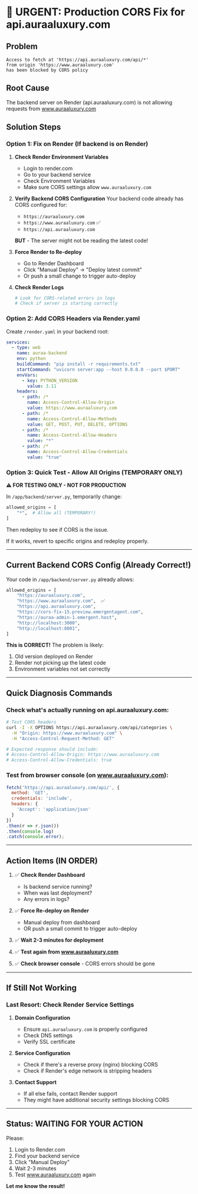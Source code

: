 # 🚨 URGENT: Production CORS Fix for api.auraaluxury.com

## Problem
```
Access to fetch at 'https://api.auraaluxury.com/api/*' 
from origin 'https://www.auraaluxury.com' 
has been blocked by CORS policy
```

## Root Cause
The backend server on Render (api.auraaluxury.com) is not allowing requests from www.auraaluxury.com

## Solution Steps

### Option 1: Fix on Render (If backend is on Render)

1. **Check Render Environment Variables**
   - Login to render.com
   - Go to your backend service
   - Check Environment Variables
   - Make sure CORS settings allow `www.auraaluxury.com`

2. **Verify Backend CORS Configuration**
   Your backend code already has CORS configured for:
   - `https://auraaluxury.com`
   - `https://www.auraaluxury.com` ✅
   - `https://api.auraaluxury.com`
   
   **BUT** - The server might not be reading the latest code!

3. **Force Render to Re-deploy**
   - Go to Render Dashboard
   - Click "Manual Deploy" → "Deploy latest commit"
   - Or push a small change to trigger auto-deploy

4. **Check Render Logs**
   ```bash
   # Look for CORS-related errors in logs
   # Check if server is starting correctly
   ```

### Option 2: Add CORS Headers via Render.yaml

Create `/render.yaml` in your backend root:

```yaml
services:
  - type: web
    name: auraa-backend
    env: python
    buildCommand: "pip install -r requirements.txt"
    startCommand: "uvicorn server:app --host 0.0.0.0 --port $PORT"
    envVars:
      - key: PYTHON_VERSION
        value: 3.11
    headers:
      - path: /*
        name: Access-Control-Allow-Origin
        value: https://www.auraaluxury.com
      - path: /*
        name: Access-Control-Allow-Methods
        value: GET, POST, PUT, DELETE, OPTIONS
      - path: /*
        name: Access-Control-Allow-Headers
        value: "*"
      - path: /*
        name: Access-Control-Allow-Credentials
        value: "true"
```

### Option 3: Quick Test - Allow All Origins (TEMPORARY ONLY)

**⚠️ FOR TESTING ONLY - NOT FOR PRODUCTION**

In `/app/backend/server.py`, temporarily change:

```python
allowed_origins = [
    "*",  # Allow all (TEMPORARY!)
]
```

Then redeploy to see if CORS is the issue.

If it works, revert to specific origins and redeploy properly.

---

## Current Backend CORS Config (Already Correct!)

Your code in `/app/backend/server.py` already allows:

```python
allowed_origins = [
    "https://auraaluxury.com",
    "https://www.auraaluxury.com",  ✅
    "https://api.auraaluxury.com",
    "https://cors-fix-15.preview.emergentagent.com",
    "https://auraa-admin-1.emergent.host",
    "http://localhost:3000",
    "http://localhost:8001",
]
```

**This is CORRECT!** The problem is likely:
1. Old version deployed on Render
2. Render not picking up the latest code
3. Environment variables not set correctly

---

## Quick Diagnosis Commands

### Check what's actually running on api.auraaluxury.com:

```bash
# Test CORS headers
curl -I -X OPTIONS https://api.auraaluxury.com/api/categories \
  -H "Origin: https://www.auraaluxury.com" \
  -H "Access-Control-Request-Method: GET"

# Expected response should include:
# Access-Control-Allow-Origin: https://www.auraaluxury.com
# Access-Control-Allow-Credentials: true
```

### Test from browser console (on www.auraaluxury.com):

```javascript
fetch('https://api.auraaluxury.com/api/', {
  method: 'GET',
  credentials: 'include',
  headers: {
    'Accept': 'application/json'
  }
})
.then(r => r.json())
.then(console.log)
.catch(console.error);
```

---

## Action Items (IN ORDER)

1. ✅ **Check Render Dashboard**
   - Is backend service running?
   - When was last deployment?
   - Any errors in logs?

2. ✅ **Force Re-deploy on Render**
   - Manual deploy from dashboard
   - OR push a small commit to trigger auto-deploy

3. ✅ **Wait 2-3 minutes for deployment**

4. ✅ **Test again from www.auraaluxury.com**

5. ✅ **Check browser console** - CORS errors should be gone

---

## If Still Not Working

### Last Resort: Check Render Service Settings

1. **Domain Configuration**
   - Ensure `api.auraaluxury.com` is properly configured
   - Check DNS settings
   - Verify SSL certificate

2. **Service Configuration**
   - Check if there's a reverse proxy (nginx) blocking CORS
   - Check if Render's edge network is stripping headers

3. **Contact Support**
   - If all else fails, contact Render support
   - They might have additional security settings blocking CORS

---

## Status: WAITING FOR YOUR ACTION

Please:
1. Login to Render.com
2. Find your backend service
3. Click "Manual Deploy"
4. Wait 2-3 minutes
5. Test www.auraaluxury.com again

**Let me know the result!**
